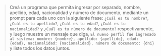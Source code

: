 > Creá un programa que permita ingresar por separado, nombre, apellido, edad, nacionalidad y número de documento, mediante un prompt para cada uno con la siguiente frase: `¿Cuál es tu nombre?`, `¿Cuál es tu apellido?`, `¿Cuál es tu edad?`, `¿Cuál es tu nacionalidad?` y `¿Cuál es tu número de documento?` respectivamente, y luego muestre un mensaje que diga, `El nuevo perfil fue ingresado al sistema: nombre: {nombre}, apellido: {apellido}, edad: {edad}, nacionalidad: {nacionalidad}, número de documento: {dni}` y liste todos los datos juntos.


<style>
  .mu-browser {
    display: none;
  }
</style>